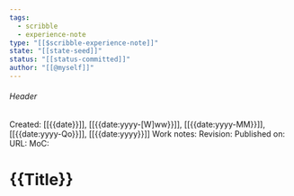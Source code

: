 ```yaml
---
tags:
  - scribble
  - experience-note
type: "[[$scribble-experience-note]]"
state: "[[state-seed]]"
status: "[[status-committed]]"
author: "[[@myself]]"
---
```

###### Header
Created: [[{{date}}]], [[{{date:yyyy-[W]ww}}]], [[{{date:yyyy-MM}}]], [[{{date:yyyy-Qo}}]], [[{{date:yyyy}}]]
Work notes: 
Revision: 
Published on: 
URL:
MoC: 
# {{Title}}
